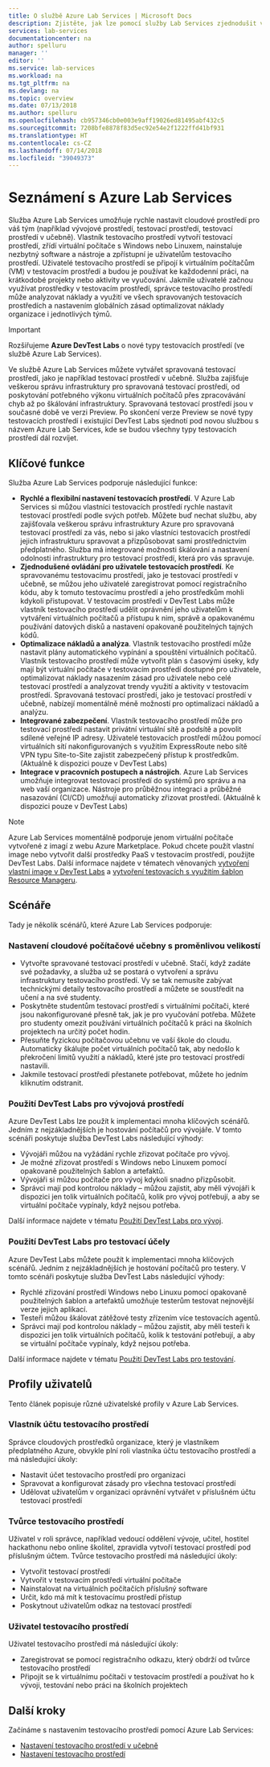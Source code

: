```yaml
---
title: O službě Azure Lab Services | Microsoft Docs
description: Zjistěte, jak lze pomocí služby Lab Services zjednodušit vytváření, správu a zabezpečení testovacího prostředí s virtuálními počítači, které můžou využívat vývojáři, testeři, pedagogové, studenti a další uživatelé.
services: lab-services
documentationcenter: na
author: spelluru
manager: ''
editor: ''
ms.service: lab-services
ms.workload: na
ms.tgt_pltfrm: na
ms.devlang: na
ms.topic: overview
ms.date: 07/13/2018
ms.author: spelluru
ms.openlocfilehash: cb957346cb0e003e9aff19026ed81495abf432c5
ms.sourcegitcommit: 7208bfe8878f83d5ec92e54e2f1222ffd41bf931
ms.translationtype: HT
ms.contentlocale: cs-CZ
ms.lasthandoff: 07/14/2018
ms.locfileid: "39049373"
---
```

# <a name="an-introduction-to-azure-lab-services"></a>Seznámení s Azure Lab Services
Služba Azure Lab Services umožňuje rychle nastavit cloudové prostředí pro váš tým (například vývojové prostředí, testovací prostředí, testovací prostředí v učebně). Vlastník testovacího prostředí vytvoří testovací prostředí, zřídí virtuální počítače s Windows nebo Linuxem, nainstaluje nezbytný software a nástroje a zpřístupní je uživatelům testovacího prostředí. Uživatelé testovacího prostředí se připojí k virtuálním počítačům (VM) v testovacím prostředí a budou je používat ke každodenní práci, na krátkodobé projekty nebo aktivity ve vyučování. Jakmile uživatelé začnou využívat prostředky v testovacím prostředí, správce testovacího prostředí může analyzovat náklady a využití ve všech spravovaných testovacích prostředích a nastavením globálních zásad optimalizovat náklady organizace i jednotlivých týmů.

> [!IMPORTANT]
> Rozšiřujeme **Azure DevTest Labs** o nové typy testovacích prostředí (ve službě Azure Lab Services). 
> 
> Ve službě Azure Lab Services můžete vytvářet spravovaná testovací prostředí, jako je například testovací prostředí v učebně. Služba zajišťuje veškerou správu infrastruktury pro spravovaná testovací prostředí, od poskytování potřebného výkonu virtuálních počítačů přes zpracovávání chyb až po škálování infrastruktury. Spravovaná testovací prostředí jsou v současné době ve verzi Preview. Po skončení verze Preview se nové typy testovacích prostředí i existující DevTest Labs sjednotí pod novou službou s názvem Azure Lab Services, kde se budou všechny typy testovacích prostředí dál rozvíjet. 

## <a name="key-capabilities"></a>Klíčové funkce
Služba Azure Lab Services podporuje následující funkce: 

- **Rychlé a flexibilní nastavení testovacích prostředí**. V Azure Lab Services si můžou vlastníci testovacích prostředí rychle nastavit testovací prostředí podle svých potřeb. Můžete buď nechat službu, aby zajišťovala veškerou správu infrastruktury Azure pro spravovaná testovací prostředí za vás, nebo si jako vlastníci testovacích prostředí jejich infrastrukturu spravovat a přizpůsobovat sami prostřednictvím předplatného. Služba má integrované možnosti škálování a nastavení odolnosti infrastruktury pro testovací prostředí, která pro vás spravuje. 
- **Zjednodušené ovládání pro uživatele testovacích prostředí**. Ke spravovanému testovacímu prostředí, jako je testovací prostředí v učebně, se můžou jeho uživatelé zaregistrovat pomocí registračního kódu, aby k tomuto testovacímu prostředí a jeho prostředkům mohli kdykoli přistupovat. V testovacím prostředí v DevTest Labs může vlastník testovacího prostředí udělit oprávnění jeho uživatelům k vytváření virtuálních počítačů a přístupu k nim, správě a opakovanému používání datových disků a nastavení opakovaně použitelných tajných kódů.  
- **Optimalizace nákladů a analýza**. Vlastník testovacího prostředí může nastavit plány automatického vypínání a spouštění virtuálních počítačů. Vlastník testovacího prostředí může vytvořit plán s časovými úseky, kdy mají být virtuální počítače v testovacím prostředí dostupné pro uživatele, optimalizovat náklady nasazením zásad pro uživatele nebo celé testovací prostředí a analyzovat trendy využití a aktivity v testovacím prostředí. Spravovaná testovací prostředí, jako je testovací prostředí v učebně, nabízejí momentálně méně možností pro optimalizaci nákladů a analýzu. 
- **Integrované zabezpečení**. Vlastník testovacího prostředí může pro testovací prostředí nastavit privátní virtuální sítě a podsítě a povolit sdílené veřejné IP adresy. Uživatelé testovacích prostředí můžou pomocí virtuálních sítí nakonfigurovaných s využitím ExpressRoute nebo sítě VPN typu Site-to-Site zajistit zabezpečený přístup k prostředkům. (Aktuálně k dispozici pouze v DevTest Labs)
- **Integrace v pracovních postupech a nástrojích**. Azure Lab Services umožňuje integrovat testovací prostředí do systémů pro správu a na web vaší organizace. Nástroje pro průběžnou integraci a průběžné nasazování (CI/CD) umožňují automaticky zřizovat prostředí. (Aktuálně k dispozici pouze v DevTest Labs)

> [!NOTE]
> Azure Lab Services momentálně podporuje jenom virtuální počítače vytvořené z imagí z webu Azure Marketplace. Pokud chcete použít vlastní image nebo vytvořit další prostředky PaaS v testovacím prostředí, použijte DevTest Labs. Další informace najdete v tématech věnovaných [vytvoření vlastní image v DevTest Labs](devtest-lab-create-custom-image-from-vm-using-portal.md) a [vytvoření testovacích s využitím šablon Resource Manageru](devtest-lab-create-environment-from-arm.md). 

## <a name="scenarios"></a>Scénáře
Tady je několik scénářů, které Azure Lab Services podporuje: 

### <a name="set-up-a-resizable-computer-lab-in-the-cloud-for-your-classroom"></a>Nastavení cloudové počítačové učebny s proměnlivou velikostí  

- Vytvořte spravované testovací prostředí v učebně. Stačí, když zadáte své požadavky, a služba už se postará o vytvoření a správu infrastruktury testovacího prostředí. Vy se tak nemusíte zabývat technickými detaily testovacího prostředí a můžete se soustředit na učení a na své studenty. 
- Poskytněte studentům testovací prostředí s virtuálními počítači, které jsou nakonfigurované přesně tak, jak je pro vyučování potřeba. Můžete pro studenty omezit používání virtuálních počítačů k práci na školních projektech na určitý počet hodin.  
- Přesuňte fyzickou počítačovou učebnu ve vaší škole do cloudu. Automaticky škálujte počet virtuálních počítačů tak, aby nedošlo k překročení limitů využití a nákladů, které jste pro testovací prostředí nastavili. 
- Jakmile testovací prostředí přestanete potřebovat, můžete ho jedním kliknutím odstranit. 

### <a name="use-devtest-labs-for-development-environments"></a>Použití DevTest Labs pro vývojová prostředí 
Azure DevTest Labs lze použít k implementaci mnoha klíčových scénářů. Jedním z nejzákladnějších je hostování počítačů pro vývojáře. V tomto scénáři poskytuje služba DevTest Labs následující výhody: 

- Vývojáři můžou na vyžádání rychle zřizovat počítače pro vývoj.
- Je možné zřizovat prostředí s Windows nebo Linuxem pomocí opakovaně použitelných šablon a artefaktů.
- Vývojáři si můžou počítače pro vývoj kdykoli snadno přizpůsobit.
- Správci mají pod kontrolou náklady – můžou zajistit, aby měli vývojáři k dispozici jen tolik virtuálních počítačů, kolik pro vývoj potřebují, a aby se virtuální počítače vypínaly, když nejsou potřeba. 

Další informace najdete v tématu [Použití DevTest Labs pro vývoj](devtest-lab-developer-lab.md). 

### <a name="use-devtest-labs-for-test-environments"></a>Použití DevTest Labs pro testovací účely
Azure DevTest Labs můžete použít k implementaci mnoha klíčových scénářů. Jedním z nejzákladnějších je hostování počítačů pro testery. V tomto scénáři poskytuje služba DevTest Labs následující výhody:

- Rychlé zřizování prostředí Windows nebo Linuxu pomocí opakovaně použitelných šablon a artefaktů umožňuje testerům testovat nejnovější verze jejich aplikací.
- Testeři můžou škálovat zátěžové testy zřízením více testovacích agentů.
- Správci mají pod kontrolou náklady – můžou zajistit, aby měli testeři k dispozici jen tolik virtuálních počítačů, kolik k testování potřebují, a aby se virtuální počítače vypínaly, když nejsou potřeba.

Další informace najdete v tématu [Použití DevTest Labs pro testování](devtest-lab-test-env.md).

## <a name="user-profiles"></a>Profily uživatelů
Tento článek popisuje různé uživatelské profily v Azure Lab Services. 

### <a name="lab-account-owner"></a>Vlastník účtu testovacího prostředí
Správce cloudových prostředků organizace, který je vlastníkem předplatného Azure, obvykle plní roli vlastníka účtu testovacího prostředí a má následující úkoly:   

- Nastavit účet testovacího prostředí pro organizaci
- Spravovat a konfigurovat zásady pro všechna testovací prostředí
- Udělovat uživatelům v organizaci oprávnění vytvářet v příslušném účtu testovací prostředí

### <a name="lab-creator"></a>Tvůrce testovacího prostředí 
Uživatel v roli správce, například vedoucí oddělení vývoje, učitel, hostitel hackathonu nebo online školitel, zpravidla vytvoří testovací prostředí pod příslušným účtem. Tvůrce testovacího prostředí má následující úkoly: 

- Vytvořit testovací prostředí
- Vytvořit v testovacím prostředí virtuální počítače 
- Nainstalovat na virtuálních počítačích příslušný software
- Určit, kdo má mít k testovacímu prostředí přístup
- Poskytnout uživatelům odkaz na testovací prostředí

### <a name="lab-user"></a>Uživatel testovacího prostředí
Uživatel testovacího prostředí má následující úkoly:

- Zaregistrovat se pomocí registračního odkazu, který obdrží od tvůrce testovacího prostředí 
- Připojit se k virtuálnímu počítači v testovacím prostředí a používat ho k vývoji, testování nebo práci na školních projektech 

## <a name="next-steps"></a>Další kroky
Začínáme s nastavením testovacího prostředí pomocí Azure Lab Services:

- [Nastavení testovacího prostředí v učebně](classroom-labs/tutorial-setup-classroom-lab.md)
- [Nastavení testovacího prostředí](tutorial-create-custom-lab.md)
